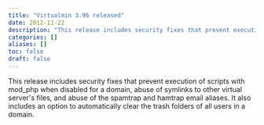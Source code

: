 ```yaml
---
title: "Virtualmin 3.96 released"
date: 2012-11-22
description: "This release includes security fixes that prevent execution of scripts with mod\_php when..."
categories: []
aliases: []
toc: false
draft: false
---
```

This release includes security fixes that prevent execution of scripts with mod\_php when disabled for a domain, abuse of symlinks to other virtual server's files, and abuse of the spamtrap and hamtrap email aliases. It also includes an option to automatically clear the trash folders of all users in a domain.
